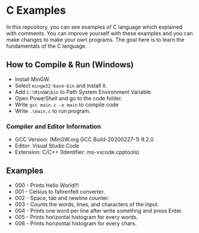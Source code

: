 # C Examples
In this repository, you can see examples of C language which explained with comments. You can improve yourself with these examples and you can make changes to make your own programs. The goal here is to learn the fundamentals of the C language.

## How to Compile & Run (Windows)
- Install MinGW.
- Select `mingw32-base-bin` and install it.
- Add `C:\MinGW\bin` to Path System Environment Variable
- Open PowerShell and go to the code folder.
- Write `gcc main.c -o main` to compile code
- Write `.\main.c` to run program.

### Compiler and Editor Information
- GCC Version: (MinGW.org GCC Build-20200227-1) 9.2.0
- Editor: Visual Studio Code
- Extension: C/C++ (Identifier: ms-vscode.cpptools)

## Examples
- 000 - Prints Hello World!!!
- 001 - Celsius to fahrenfeit converter.
- 002 - Space, tab and newline counter.
- 003 - Counts the words, lines, and characters of the input.
- 004 - Prints one word per line after write somethng and press Enter.
- 005 - Prints horizontal histogram for every words.
- 006 - Prints horizontal histogram for every chars.